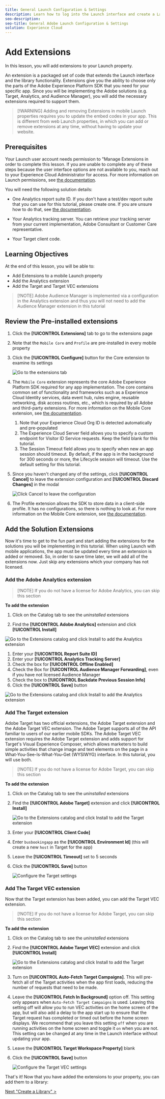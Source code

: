```yaml
---
title: General Launch Configuration & Settings
description: Learn how to log into the Launch interface and create a Launch property. This lesson is part of the Implementing the Experience Cloud in Websites with Launch tutorial.
seo-description:
seo-title: General Adobe Launch Configuration & Settings
solution: Experience Cloud
---
```


# Add Extensions

In this lesson, you will add extensions to your Launch property.

An extension is a packaged set of code that extends the Launch interface and the library functionality. Extensions give you the ability to choose only the parts of the Adobe Experience Platform SDK that you need for your specific app. Since you will be implementing the Adobe solutions (e.g. Target, Analytics, and Audience Manager), you will add the necessary extensions required to support them.

>[!WARNING] Adding and removing Extensions in mobile Launch properties requires you to update the embed codes in your app. This is different from web Launch properties, in which you can add or remove extensions at any time, without having to update your website.

## Prerequisites

Your Launch user account needs permission to "Manage Extensions in order to complete this lesson. If you are unable to complete any of these steps because the user interface options are not available to you, reach out to your Experience Cloud Administrator for access. For more information on Launch permissions, see [the documentation](https://docs.adobelaunch.com/administration/user-permissions).

You will need the following solution details:

* One Analytics report suite ID. If you don't have a test/dev report suite that you can use for this tutorial, please create one. If you are unsure how to do that, see [the documentation](https://marketing.adobe.com/resources/help/en_US/reference/new_report_suite.html).

* Your Analytics tracking server. You can retrieve your tracking server from your current implementation, Adobe Consultant or Customer Care representative.
  
* Your Target client code.

## Learning Objectives

At the end of this lesson, you will be able to:

* Add Extensions to a mobile Launch property
* Add the Analytics extension
* Add the Target and Target VEC extensions

>[!NOTE] Adobe Audience Manager is implemented via a configuration in the Analytics extension and thus you will not need to add the Audience Manager extension in this tutorial

## Review the Pre-installed extensions

1. Click the **[!UICONTROL Extensions]** tab to go to the extensions page
1. Note that the `Mobile Core` and `Profile` are pre-installed in every mobile property
1. Click the **[!UICONTROL Configure]** button for the Core extension to examine its settings

   ![Go to the extensions tab](images/mobile-extensions-installed-default.png)

1. The `Mobile Core` extension represents the core Adobe Experience Platform SDK required for any app implementation. The core contains common set of functionality and frameworks such as a Experience Cloud Identity services, data event hub, rules engine, reusable networking, disk access routines, etc., which is required by all Adobe and third-party extensions.  For more information on the Mobile Core extension, see [the documentation](https://aep-sdks.gitbook.io/docs/using-mobile-extensions/mobile-core).

   1. Note that your Experience Cloud Org ID is detected automatically and pre-populated
   1. The Experience Cloud Server field allows you to specify a custom endpoint for Visitor ID Service requests. Keep the field blank for this tutorial.
   1. The Session Timeout field allows you to specify when new an app session should timeout. By default, if the app is in the background for 300 seconds or more, the Lifecycle session will timeout. Use the default setting for this tutorial.

1. Since you haven't changed any of the settings, click **[!UICONTROL Cancel]** to leave the extension configuration and **[!UICONTROL Discard Changes]** in the modal

    ![Click Cancel to leave the configuration](images/mobile-extensions-core-cancel.png)

1. The Profile extension allows the SDK to store data in a client-side profile. It has no configurations, so there is nothing to look at. For more information on the Mobile Core extension, see [the documentation](https://aep-sdks.gitbook.io/docs/using-mobile-extensions/profile).

## Add the Solution Extensions

Now it's time to get to the fun part and start adding the extensions for the solutions you will be implementing in this tutorial. When using Launch with mobile applications, the app must be updated every time an extension is added or removed. So, in order to save time later, we will add all of the extensions now. Just skip any extensions which your company has not licensed.

### Add the Adobe Analytics extension

>[!NOTE] If you do not have a license for Adobe Analytics, you can skip this section

**To add the extension**

1. Click on the Catalog tab to see the _uninstalled_ extensions

1. Find the **[!UICONTROL Adobe Analytics]** extension and click **[!UICONTROL Install]**
  
  ![Go to the Extensions catalog and click Install to add the Analytics extension](images/mobile-extensions-catalog-installAnalytics.png)

1. Enter your **[!UICONTROL Report Suite ID]**
1. Enter your **[!UICONTROL Analytics Tracking Server]**
1. Check the box for **[!UICONTROL Offline Enabled]**
1. Check the Box for **[!UICONTROL Audience Manager Forwarding]**, even if you have not licensed Audience Manager
1. Check the box to **[!UICONTROL Backdate Previous Session Info]**
1. Click the **[!UICONTROL Save]** button
  
  ![Go to the Extensions catalog and click Install to add the Analytics extension](images/mobile-extensions-analytics-settings.png)

### Add The Target extension

Adobe Target has two official extensions, the Adobe Target extension and the Adobe Target VEC extension. The Adobe Target supports all of the API familiar to users of our earlier mobile SDKs. The Adobe Target VEC extension requires the Adobe Target extension and adds support for Target's Visual Experience Composer, which allows marketers to build simple activities that change image and text elements on the page in a What-You-See-Is-What-You-Get (WYSIWYG) interface. In this tutorial, you will use both.

>[!NOTE] If you do not have a license for Adobe Target, you can skip this section

**To add the extension**

1. Click on the Catalog tab to see the _uninstalled_ extensions

1. Find the **[!UICONTROL Adobe Target]** extension and click **[!UICONTROL Install]**
  
   ![Go to the Extensions catalog and click Install to add the Target extension](images/mobile-extensions-catalog-installTarget.png)

1. Enter your **[!UICONTROL Client Code]**
1. Enter `busbookingapp` as the **[!UICONTROL Environment Id]** (this will create a new `host` in Target for the app)
1. Leave the **[!UICONTROL Timeout]** set to 5 seconds
1. Click the **[!UICONTROL Save]** button
  
    ![Configure the Target settings](images/mobile-extensions-target-settings.png)

### Add The Target VEC extension

Now that the Target extension has been added, you can add the Target VEC extension.

>[!NOTE] If you do not have a license for Adobe Target, you can skip this section

**To add the extension**

1. Click on the Catalog tab to see the _uninstalled_ extensions

1. Find the **[!UICONTROL Adobe Target VEC]** extension and click **[!UICONTROL Install]**
  
   ![Go to the Extensions catalog and click Install to add the Target extension](images/mobile-extensions-catalog-installTargetVEC.png)

1. Turn on **[!UICONTROL Auto-Fetch Target Campaigns]**. This will pre-fetch all of the Target activities when the app first loads, reducing the number of requests that need to be made.
1. Leave the **[!UICONTROL Fetch In Background]** option off. This setting only appears when `Auto-Fetch Target Campaigns` is used.  Leaving this setting off will allow you to run VEC activities on the home screen of the app, but will also add a delay to the app start up to ensure that the Target request has completed or timed out before the home screen displays. We recommend that you leave this setting `off` when you are running activities on the home screen and toggle it `on` when you are not.  This setting can be changed at any time in the Launch interface without updating your app.
1. Leave the **[!UICONTROL Target Workspace Property]** blank
1. Click the **[!UICONTROL Save]** button
  
    ![Configure the Target VEC settings](images/mobile-extensions-targetVEC-settings.png)

That's it! Now that you have added the extensions to your property, you can add them to a library:

[Next "Create a Library" >](launch-create-a-library.md)